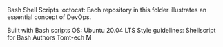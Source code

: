 Bash Shell Scripts :octocat:
Each repository in this folder illustrates an essential concept of DevOps.

Built with
Bash scripts
OS: Ubuntu 20.04 LTS
Style guidelines: Shellscript for Bash
Authors
Tomt-ech M

